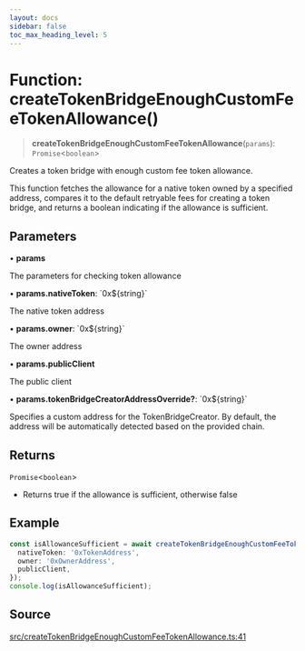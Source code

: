```yaml
---
layout: docs
sidebar: false
toc_max_heading_level: 5
---
```


# Function: createTokenBridgeEnoughCustomFeeTokenAllowance()

> **createTokenBridgeEnoughCustomFeeTokenAllowance**(`params`): `Promise`\<`boolean`\>

Creates a token bridge with enough custom fee token allowance.

This function fetches the allowance for a native token owned by a specified address,
compares it to the default retryable fees for creating a token bridge, and
returns a boolean indicating if the allowance is sufficient.

## Parameters

• **params**

The parameters for checking token allowance

• **params.nativeToken**: \`0x$\{string\}\`

The native token address

• **params.owner**: \`0x$\{string\}\`

The owner address

• **params.publicClient**

The public client

• **params.tokenBridgeCreatorAddressOverride?**: \`0x$\{string\}\`

Specifies a custom address for the TokenBridgeCreator. By default, the address will be automatically detected based on the provided chain.

## Returns

`Promise`\<`boolean`\>

- Returns true if the allowance is sufficient, otherwise false

## Example

```ts
const isAllowanceSufficient = await createTokenBridgeEnoughCustomFeeTokenAllowance({
  nativeToken: '0xTokenAddress',
  owner: '0xOwnerAddress',
  publicClient,
});
console.log(isAllowanceSufficient);
```

## Source

[src/createTokenBridgeEnoughCustomFeeTokenAllowance.ts:41](https://github.com/anegg0/arbitrum-orbit-sdk/blob/b24cbe9cd68eb30d18566196d2c909bd4086db10/src/createTokenBridgeEnoughCustomFeeTokenAllowance.ts#L41)
